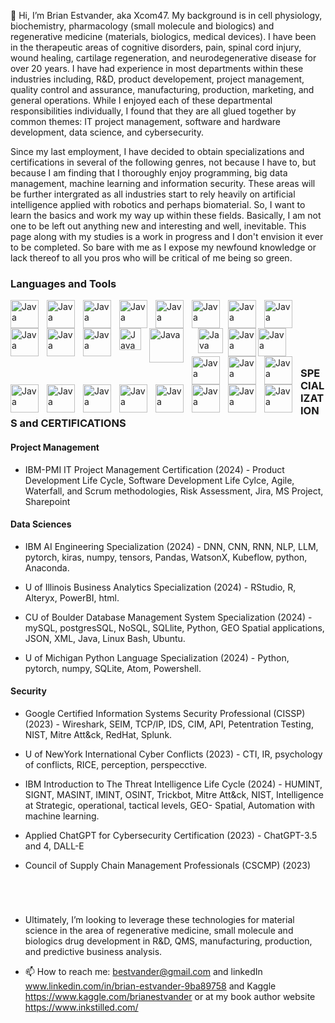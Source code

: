👋 Hi, I’m Brian Estvander, aka Xcom47.
My background is in cell physiology, biochemistry, pharmacology (small molecule and biologics) and regenerative medicine (materials, biologics, medical devices). I have been in the therapeutic areas of cognitive disorders, pain, spinal cord injury, wound healing, cartilage regeneration, and neurodegenerative disease for over 20 years. I have had experience in most departments within these industries including, R&D, product developement, project management, quality control and assurance, manufacturing, production, marketing, and general operations. While I enjoyed each of these departmental responsibilities individually, I found that they are all glued together by common themes: IT project management, software and hardware development, data science, and cybersecurity.

Since my last employment, I have decided to obtain specializations and certifications in several of the following genres, not because I have to, but because I am finding that I thoroughly enjoy programming, big data management, machine learning and information security. These areas will be further intergrated as all industries start to rely heavily on artificial intelligence applied with robotics and perhaps biomaterial.  So, I want to learn the basics and work my way up within these fields. Basically, I am not one to be left out anything new and interesting and well, inevitable. This page along with my studies is a work in progress and I don't envision it ever to be completed. So bare with me as I expose my newfound knowledge or lack thereof to all you pros who will be critical of me being so green.
### Languages and Tools
 <img align="left" alt="Java" width="45px" style="padding-right:10px;"  src="https://cdn.jsdelivr.net/gh/devicons/devicon@latest/icons/powershell/powershell-original.svg" />
 <img align="left" alt="Java" width="45px" style="padding-right:10px;"  src="https://cdn.jsdelivr.net/gh/devicons/devicon@latest/icons/linux/linux-original.svg" /> 
 <img align="left" alt="Java" width="45px" style="padding-right:10px;"  src="https://cdn.jsdelivr.net/gh/devicons/devicon@latest/icons/ubuntu/ubuntu-plain.svg" />
 <img align="left" alt="Java" width="45px" style="padding-right:10px;"  src="https://cdn.jsdelivr.net/gh/devicons/devicon@latest/icons/atom/atom-original.svg" />
 <img align="left" alt="Java" width="45px" style="padding-right:10px;"  src="https://cdn.jsdelivr.net/gh/devicons/devicon@latest/icons/python/python-original.svg" />
 <img align="left" alt="Java" width="45px" style="padding-right:10px;"  src="https://cdn.jsdelivr.net/gh/devicons/devicon@latest/icons/pytorch/pytorch-original.svg" />
 <img align="left" alt="Java" width="45px" style="padding-right:10px;"  src="https://cdn.jsdelivr.net/gh/devicons/devicon@latest/icons/numpy/numpy-original.svg" />
 <img align="left" alt="Java" width="45px" style="padding-right:10px;"  src="https://cdn.jsdelivr.net/gh/devicons/devicon@latest/icons/keras/keras-original.svg" />
 <img align="left" alt="Java" width="45px" style="padding-right:10px;"  src="https://cdn.jsdelivr.net/gh/devicons/devicon@latest/icons/tensorflow/tensorflow-original.svg" />
 <img align="left" alt="Java" width="45px" style="padding-right:10px;"  src="https://cdn.jsdelivr.net/gh/devicons/devicon@latest/icons/pandas/pandas-original.svg" />
 <img align="left" alt="Java" width="45px" style="padding-right:10px;"  src="https://cdn.jsdelivr.net/gh/devicons/devicon@latest/icons/rstudio/rstudio-original.svg" />
 <img align="left" alt="Java" width="35px" style="padding-right:10px;"  src="https://github.com/microsoft/PowerBI-Icons/blob/main/SVG/Power-BI.svg" />
 <img align="left" alt="Java" width="55px" style="padding-right:10px;"  src="https://upload.wikimedia.org/wikipedia/commons/e/ec/Alteryx_logo.svg" />
 <img align="left" alt="Java" width="40px" style="padding-left:10px;"   src="https://cdn.jsdelivr.net/gh/devicons/devicon@latest/icons/sqlite/sqlite-original.svg" />
<br /> <br />
 <img align="left" alt="Java" width="45px" style="padding-left:5px;"   src="https://cdn.jsdelivr.net/gh/devicons/devicon@latest/icons/mysql/mysql-original.svg" />
 <img align="left" alt="Java" width="45px" style="padding-right:10px;"  src="https://cdn.jsdelivr.net/gh/devicons/devicon@latest/icons/postgresql/postgresql-original.svg" />
 <img align="left" alt="Java" width="45px" style="padding-right:10px;"  src="https://cdn.jsdelivr.net/gh/devicons/devicon@latest/icons/javascript/javascript-original.svg" />
 <img align="left" alt="Java" width="45px" style="padding-right:10px;"  src="https://cdn.jsdelivr.net/gh/devicons/devicon@latest/icons/json/json-original.svg" />
 <img align="left" alt="Java" width="45px" style="padding-right:10px;"  src="https://cdn.jsdelivr.net/gh/devicons/devicon@latest/icons/xml/xml-original.svg" />
 <img align="left" alt="Java" width="45px" style="padding-right:10px;"  src="https://cdn.jsdelivr.net/gh/devicons/devicon@latest/icons/jupyter/jupyter-original.svg" />
 <img align="left" alt="Java" width="45px" style="padding-right:10px;"  src="https://cdn.jsdelivr.net/gh/devicons/devicon@latest/icons/jira/jira-original-wordmark.svg" />
 <img align="left" alt="Java" width="45px" style="padding-right:10px;"  src="https://cdn.jsdelivr.net/gh/devicons/devicon@latest/icons/kaggle/kaggle-original.svg" />
 <img align="left" alt="Java" width="45px" style="padding-right:10px;"  src="https://cdn.jsdelivr.net/gh/devicons/devicon@latest/icons/github/github-original.svg" />
 <img align="left" alt="Java" width="45px" style="padding-right:10px;"  src="https://cdn.jsdelivr.net/gh/devicons/devicon@latest/icons/minitab/minitab-original.svg" />
 <img align="left" alt="Java" width="45px" style="padding-right:10px;"  src="https://cdn.jsdelivr.net/gh/devicons/devicon@latest/icons/anaconda/anaconda-original.svg" />
 <img align="left" alt="Java" width="45px" style="padding-right:10px;"  src="https://cdn.jsdelivr.net/gh/devicons/devicon@latest/icons/splunk/splunk-original-wordmark.svg" />
 <img align="left" alt="Java" width="45px" style="padding-right:10px;"  src="https://cdn.jsdelivr.net/gh/devicons/devicon@latest/icons/redhat/redhat-original.svg" />

 <br />
 <br />
 
#

### SPECIALIZATIONS and CERTIFICATIONS

#### Project Management ####
 * IBM-PMI IT Project Management Certification (2024) - Product Development Life Cycle, Software 
    Development Life Cylce, Agile, Waterfall, and Scrum methodologies, Risk Assessment, Jira, MS 
    Project, Sharepoint

#### Data Sciences ####
 * IBM AI Engineering Specialization (2024) - DNN, CNN, RNN, NLP, LLM, pytorch, kiras, numpy, tensors, 
    Pandas, WatsonX, Kubeflow, python, Anaconda.   
  
 * U of Illinois Business Analytics Specialization (2024) - RStudio, R, Alteryx, PowerBI, html. 
  
 * CU of Boulder Database Management System Specialization (2024) - mySQL, postgresSQL, NoSQL, 
    SQLlite, Python, GEO Spatial applications, JSON, XML, Java, Linux Bash, Ubuntu.
  
 * U of Michigan Python Language Specialization (2024) - Python, pytorch, numpy, SQLite, Atom, 
    Powershell.
    
#### Security ####
 * Google Certified Information Systems Security Professional (CISSP) (2023) - Wireshark, SEIM, TCP/IP, IDS, CIM, API, 
    Petentration Testing, NIST, Mitre Att&ck, RedHat, Splunk.
  
 * U of NewYork International Cyber Conflicts (2023) - CTI, IR, psychology of conflicts, RICE, perception, perspecctive.
  
 * IBM Introduction to The Threat Intelligence Life Cycle (2024) - HUMINT, SIGNT, MASINT, 
    IMINT, OSINT, Trickbot, Mitre Att&ck, NIST, Intelligence at Strategic, operational, tactical levels, GEO- 
    Spatial, Automation with machine learning.
  
 * Applied ChatGPT for Cybersecurity Certification (2023) - ChatGPT-3.5 and 4, DALL-E
  
 *	Council of Supply Chain Management Professionals (CSCMP) (2023)	

<br />

#

* Ultimately, I’m looking to leverage these technologies for material science in the area of regenerative medicine, small molecule and biologics drug development in R&D, QMS, manufacturing, production, and predictive business analysis.

* 📫 How to reach me: bestvander@gmail.com and linkedIn www.linkedin.com/in/brian-estvander-9ba89758 and Kaggle https://www.kaggle.com/brianestvander or at my book author website https://www.inkstilled.com/



